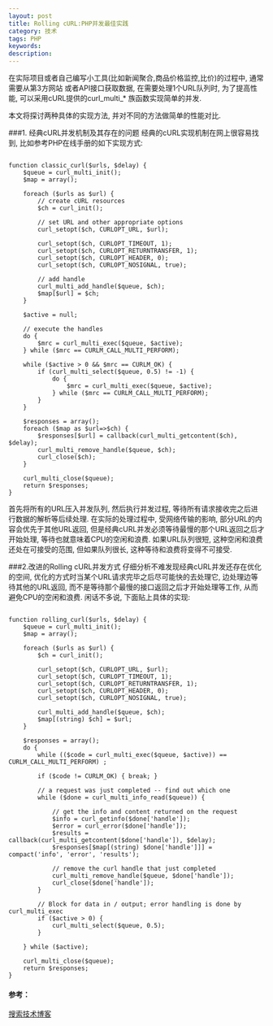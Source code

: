 ```yaml
---
layout: post
title: Rolling cURL:PHP并发最佳实践
category: 技术
tags: PHP
keywords: 
description:
---
```


在实际项目或者自己编写小工具(比如新闻聚合,商品价格监控,比价)的过程中, 通常需要从第3方网站
或者API接口获取数据, 在需要处理1个URL队列时, 为了提高性能, 可以采用cURL提供的curl_multi_*
族函数实现简单的并发.

本文将探讨两种具体的实现方法, 并对不同的方法做简单的性能对比.

###1. 经典cURL并发机制及其存在的问题
经典的cURL实现机制在网上很容易找到, 比如参考PHP在线手册的如下实现方式:

```

function classic_curl($urls, $delay) {
    $queue = curl_multi_init();
    $map = array();
 
    foreach ($urls as $url) {
        // create cURL resources
        $ch = curl_init();
 
        // set URL and other appropriate options
        curl_setopt($ch, CURLOPT_URL, $url);
 
        curl_setopt($ch, CURLOPT_TIMEOUT, 1);
        curl_setopt($ch, CURLOPT_RETURNTRANSFER, 1);
        curl_setopt($ch, CURLOPT_HEADER, 0);
        curl_setopt($ch, CURLOPT_NOSIGNAL, true);
 
        // add handle
        curl_multi_add_handle($queue, $ch);
        $map[$url] = $ch;
    }
 
    $active = null;
 
    // execute the handles
    do {
        $mrc = curl_multi_exec($queue, $active);
    } while ($mrc == CURLM_CALL_MULTI_PERFORM);
 
    while ($active > 0 && $mrc == CURLM_OK) {
        if (curl_multi_select($queue, 0.5) != -1) {
            do {
                $mrc = curl_multi_exec($queue, $active);
            } while ($mrc == CURLM_CALL_MULTI_PERFORM);
        }
    }
 
    $responses = array();
    foreach ($map as $url=>$ch) {
        $responses[$url] = callback(curl_multi_getcontent($ch), $delay);
        curl_multi_remove_handle($queue, $ch);
        curl_close($ch);
    }
 
    curl_multi_close($queue);
    return $responses;
}

```
首先将所有的URL压入并发队列, 然后执行并发过程, 等待所有请求接收完之后进行数据的解析等后续处理. 在实际的处理过程中, 受网络传输的影响, 部分URL的内容会优先于其他URL返回, 但是经典cURL并发必须等待最慢的那个URL返回之后才开始处理, 等待也就意味着CPU的空闲和浪费. 如果URL队列很短, 这种空闲和浪费还处在可接受的范围, 但如果队列很长, 这种等待和浪费将变得不可接受.

###2.改进的Rolling cURL并发方式
仔细分析不难发现经典cURL并发还存在优化的空间, 优化的方式时当某个URL请求完毕之后尽可能快的去处理它, 边处理边等待其他的URL返回, 而不是等待那个最慢的接口返回之后才开始处理等工作, 从而避免CPU的空闲和浪费. 闲话不多说, 下面贴上具体的实现:

```

function rolling_curl($urls, $delay) {
    $queue = curl_multi_init();
    $map = array();
 
    foreach ($urls as $url) {
        $ch = curl_init();
 
        curl_setopt($ch, CURLOPT_URL, $url);
        curl_setopt($ch, CURLOPT_TIMEOUT, 1);
        curl_setopt($ch, CURLOPT_RETURNTRANSFER, 1);
        curl_setopt($ch, CURLOPT_HEADER, 0);
        curl_setopt($ch, CURLOPT_NOSIGNAL, true);
 
        curl_multi_add_handle($queue, $ch);
        $map[(string) $ch] = $url;
    }
 
    $responses = array();
    do {
        while (($code = curl_multi_exec($queue, $active)) == CURLM_CALL_MULTI_PERFORM) ;
 
        if ($code != CURLM_OK) { break; }
 
        // a request was just completed -- find out which one
        while ($done = curl_multi_info_read($queue)) {
 
            // get the info and content returned on the request
            $info = curl_getinfo($done['handle']);
            $error = curl_error($done['handle']);
            $results = callback(curl_multi_getcontent($done['handle']), $delay);
            $responses[$map[(string) $done['handle']]] = compact('info', 'error', 'results');
 
            // remove the curl handle that just completed
            curl_multi_remove_handle($queue, $done['handle']);
            curl_close($done['handle']);
        }
 
        // Block for data in / output; error handling is done by curl_multi_exec
        if ($active > 0) {
            curl_multi_select($queue, 0.5);
        }
 
    } while ($active);
 
    curl_multi_close($queue);
    return $responses;
}
```
#### 参考：
[搜索技术博客](http://www.searchtb.com/2012/06/rolling-curl-best-practices.html)
